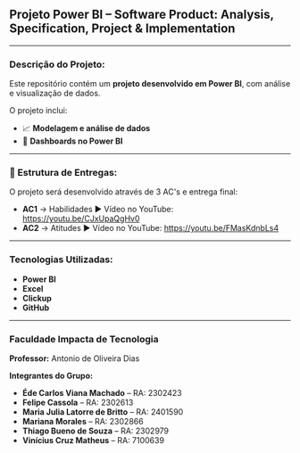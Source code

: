 ## Projeto Power BI – Software Product: Analysis, Specification, Project & Implementation  

---

### Descrição do Projeto:  
Este repositório contém um **projeto desenvolvido em Power BI**, com análise e visualização de dados.  

O projeto inclui:  
- 📈 **Modelagem e análise de dados**  
- 🎨 **Dashboards no Power BI**  



---

### 📝 Estrutura de Entregas:  
O projeto será desenvolvido através de 3 AC's e entrega final:  
- **AC1** → Habilidades  ▶️ Vídeo no YouTube: https://youtu.be/CJxUpaQgHv0
- **AC2** → Atitudes     ▶️ Vídeo no YouTube: https://youtu.be/FMasKdnbLs4

---

### Tecnologias Utilizadas:  
- **Power BI**  
- **Excel**
- **Clickup** 
- **GitHub**
---

### **Faculdade Impacta de Tecnologia**  

**Professor:** Antonio de Oliveira Dias  

**Integrantes do Grupo:**
- **Éde Carlos Viana Machado** – RA: 2302423  
- **Felipe Cassola** – RA: 2302613  
- **Maria Julia Latorre de Britto** – RA: 2401590  
- **Mariana Morales** – RA: 2302866  
- **Thiago Bueno de Souza** – RA: 2302979  
- **Vinícius Cruz Matheus** – RA: 7100639  
